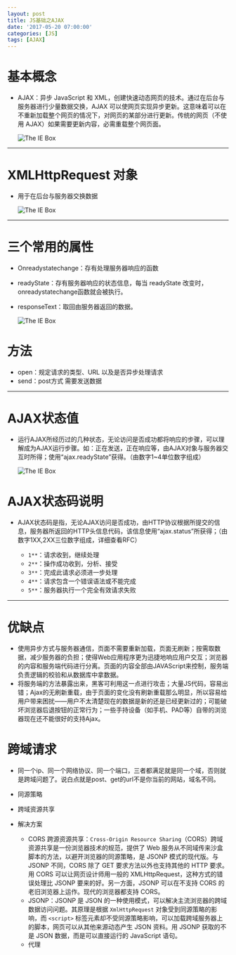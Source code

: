 ```yaml
---
layout: post
title: JS基础之AJAX
date: '2017-05-20 07:00:00'
categories: [JS]
tags: [AJAX]
---
```


# 基本概念
  * AJAX：异步 JavaScript 和 XML，创建快速动态网页的技术。通过在后台与服务器进行少量数据交换，AJAX 可以使网页实现异步更新。这意味着可以在不重新加载整个网页的情况下，对网页的某部分进行更新。传统的网页（不使用 AJAX）如果需要更新内容，必需重载整个网页面。
  
    ![The IE Box]({{site.url}}/assets/images/2017/ja1.jpg)

---
# XMLHttpRequest 对象
 * 用于在后台与服务器交换数据

    ![The IE Box]({{site.url}}/assets/images/2017/ja3.jpg)

---
# 三个常用的属性
  * Onreadystatechange：存有处理服务器响应的函数
  * readyState：存有服务器响应的状态信息，每当 readyState 改变时，onreadystatechange函数就会被执行。
  * responseText：取回由服务器返回的数据。
    
    ![The IE Box]({{site.url}}/assets/images/2017/ja4.jpg)

# 方法
  * open：规定请求的类型、URL 以及是否异步处理请求
  * send：post方式 需要发送数据

---
# AJAX状态值
  * 运行AJAX所经历过的几种状态，无论访问是否成功都将响应的步骤，可以理解成为AJAX运行步骤。如：正在发送，正在响应等，由AJAX对象与服务器交互时所得；使用“ajax.readyState”获得。（由数字1~4单位数字组成）
    
    ![The IE Box]({{site.url}}/assets/images/2017/ja5.jpg)

# AJAX状态码说明
  * AJAX状态码是指，无论AJAX访问是否成功，由HTTP协议根据所提交的信息，服务器所返回的HTTP头信息代码，该信息使用“ajax.status”所获得；（由数字1XX,2XX三位数字组成，详细查看RFC）

    * `1**`：请求收到，继续处理
    * `2**`：操作成功收到，分析、接受
    * `3**`：完成此请求必须进一步处理
    * `4**`：请求包含一个错误语法或不能完成
    * `5**`：服务器执行一个完全有效请求失败

---
# 优缺点
  * 使用异步方式与服务器通信，页面不需要重新加载，页面无刷新；按需取数据，减少服务器的负担；使得Web应用程序更为迅捷地响应用户交互；浏览器的内容和服务端代码进行分离。页面的内容全部由JAVAScript来控制，服务端负责逻辑的校验和从数据库中拿数据。
  * 将服务端的方法暴露出来，黑客可利用这一点进行攻击；大量JS代码，容易出错；Ajax的无刷新重载，由于页面的变化没有刷新重载那么明显，所以容易给用户带来困扰——用户不太清楚现在的数据是新的还是已经更新过的；可能破坏浏览器后退按钮的正常行为；一些手持设备（如手机、PAD等）自带的浏览器现在还不能很好的支持Ajax。

# 跨域请求
  * 同一个ip、同一个网络协议、同一个端口，三者都满足就是同一个域，否则就是跨域问题了。说白点就是post、get的url不是你当前的网站，域名不同。

  * 同源策略
  * 跨域资源共享
  * 解决方案
    * CORS 跨源资源共享：`Cross-Origin Resource Sharing`（CORS）跨域资源共享是一份浏览器技术的规范，提供了 Web 服务从不同域传来沙盒脚本的方法，以避开浏览器的同源策略，是 JSONP 模式的现代版。与 JSONP 不同，CORS 除了 GET 要求方法以外也支持其他的 HTTP 要求。用 CORS 可以让网页设计师用一般的 XMLHttpRequest，这种方式的错误处理比 JSONP 要来的好。另一方面，JSONP 可以在不支持 CORS 的老旧浏览器上运作。现代的浏览器都支持 CORS。
    * JSONP：JSONP 是 JSON 的一种使用模式，可以解决主流浏览器的跨域数据访问问题。其原理是根据 `XmlHttpRequest` 对象受到同源策略的影响，而 `<script>` 标签元素却不受同源策略影响，可以加载跨域服务器上的脚本，网页可以从其他来源动态产生 JSON 资料。用 JSONP 获取的不是 JSON 数据，而是可以直接运行的 JavaScript 语句。
    * 代理



